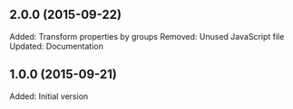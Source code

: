 ## 2.0.0 (2015-09-22)

Added: Transform properties by groups
Removed: Unused JavaScript file
Updated: Documentation

## 1.0.0 (2015-09-21)

Added: Initial version
